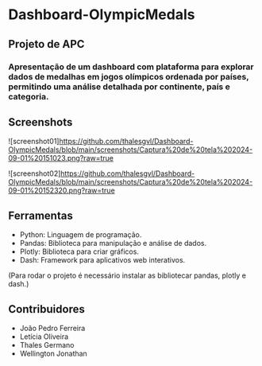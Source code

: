 # Dashboard-OlympicMedals
## Projeto de APC

### Apresentação de um dashboard com plataforma para explorar dados de medalhas em jogos olímpicos ordenada por países, permitindo uma análise detalhada por continente, país e categoria.

## Screenshots
![screenshot01]https://github.com/thalesgvl/Dashboard-OlympicMedals/blob/main/screenshots/Captura%20de%20tela%202024-09-01%20151023.png?raw=true

![screenshot02]https://github.com/thalesgvl/Dashboard-OlympicMedals/blob/main/screenshots/Captura%20de%20tela%202024-09-01%20152320.png?raw=true

## Ferramentas

- Python: Linguagem de programação.
- Pandas: Biblioteca para manipulação e análise de dados.
- Plotly: Biblioteca para criar gráficos.
- Dash: Framework para aplicativos web interativos.

(Para rodar o projeto é necessário instalar as bibliotecar pandas, plotly e dash.)

## Contribuidores

- João Pedro Ferreira
- Letícia Oliveira
- Thales Germano
- Wellington Jonathan